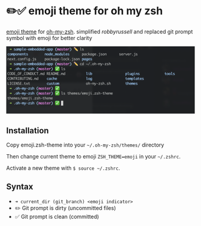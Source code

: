 # ✏️✅ emoji theme for oh my zsh

[emoji theme](https://github.com/ohmyzsh/ohmyzsh/wiki/External-themes) for [oh-my-zsh](https://github.com/ohmyzsh/ohmyzsh/). simplified *robbyrussell* and replaced git prompt symbol with emoji for better clarity

![Alt text](emoji_theme_ohmyzsh.png "emoji oh my zsh theme preview")

## Installation

Copy emoji.zsh-theme into your ```~/.oh-my-zsh/themes/``` directory

Then change current theme to emoji ```ZSH_THEME=emoji``` in your ```~/.zshrc```.

Activate a new theme with  ```$ source ~/.zshrc```.

## Syntax
- ```➜ current_dir (git_branch) <emoji indicator>```
- ✏️ Git prompt is dirty (uncommitted files)
- ✅ Git prompt is clean (committed)
